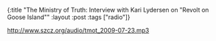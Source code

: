 {:title "The Ministry of Truth: Interview with Kari Lydersen on \"Revolt on Goose Island\""
:layout :post
:tags  ["radio"]}

<http://www.szcz.org/audio/tmot_2009-07-23.mp3>

